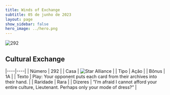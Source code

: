 ```yaml
---
title: Winds of Exchange
subtitle: 05 de junho de 2023
layout: page
show_sidebar: false
hero_image: ../hero.png
---
```


![292](https://mastervault-storage-prod.s3.amazonaws.com/media/card_front/en/600_292_ecbe063aab3e_en.png)


## Cultural Exchange

|----|----|
| Número | 292 |
| Casa | ![Star Alliance](https://archonarcana.com/images/thumb/7/7d/Star_Alliance.png/22px-Star_Alliance.png "Aliança Estelar") |
| Tipo | Ação |
| Bônus | 1A |
| Texto | Play: Your opponent puts each card from their archives into their hand.  |
| Raridade | Rara |
| Dizeres | ”I’m afraid I cannot afford your entire culture, Lieutenant. Perhaps only your mode of dress?”  |

